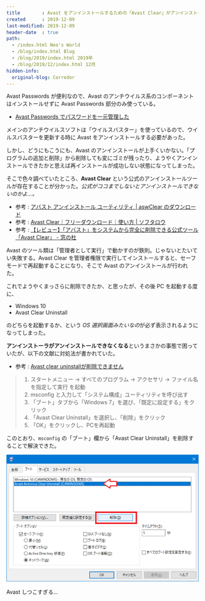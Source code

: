 ```yaml
---
title        : Avast をアンインストールするための「Avast Clear」がアンインストールできなくて苦戦した
created      : 2019-12-09
last-modified: 2019-12-09
header-date  : true
path:
  - /index.html Neo's World
  - /blog/index.html Blog
  - /blog/2019/index.html 2019年
  - /blog/2019/12/index.html 12月
hidden-info:
  original-blog: Corredor
---
```


Avast Passwords が便利なので、Avast のアンチウイルス系のコンポーネントはインストールせずに Avast Passwords 部分のみ使っている。

- [Avast Passwords でパスワードを一元管理した](/blog/2018/05/17-01.html)

メインのアンチウイルスソフトは「ウイルスバスター」を使っているので、ウイルスバスターを更新する時に Avast をアンインストールする必要があった。

しかし、どうにもこうにも、Avast のアンインストールが上手くいかない。「プログラムの追加と削除」から削除しても変にゴミが残ったり、ようやくアンインストールできたかと思えば再インストールが成功しない状態になってしまった。

そこで色々調べていたところ、**Avast Clear** という公式のアンインストールツールが存在することが分かった。*公式がココまでしないとアンインストールできないのかよ…。*

- 参考 : [アバスト アンインストール ユーティリティ | aswClear のダウンロード](https://www.avast.co.jp/uninstall-utility)
- 参考 : [Avast Clear｜フリーダウンロード｜使い方 | ソフタロウ](https://softaro.net/avast-clear/)
- 参考 : [【レビュー】「アバスト」をシステムから完全に削除できる公式ツール「Avast Clear」 - 窓の杜](https://forest.watch.impress.co.jp/docs/review/731258.html)

Avast のツール類は「管理者として実行」で動かすのが鉄則。じゃないとたいてい失敗する。Avast Clear を管理者権限で実行してインストールすると、セーフモードで再起動することになり、そこで Avast のアンインストールが行われた。

これでようやくまっさらに削除できたか、と思ったが、その後 PC を起動する度に、

- Windows 10
- Avast Clear Uninstall

のどちらを起動するか、という *OS 選択画面みたいなの*が必ず表示されるようになってしまった。

**アンインストーラがアンインストールできなくなる**というまさかの事態で困っていたが、以下の文献に対処法が書かれていた。

- 参考 : [Avast clear uninstallが削除できません](https://forum.avast.com/index.php?topic=198891.0)

> 1. スタートメニュー -> すべてのプログラム -> アクセサリ -> ファイル名を指定して実行 を起動
> 2. msconfig と入力して「システム構成」ユーティリティを呼び出す
> 3. 「ブート」タブから「Windows 7」を選び、「既定に設定する」をクリック
> 4. 「Avast Clear Uninstall」を選択し、「削除」をクリック
> 5. 「OK」をクリックし、PCを再起動

このとおり、`msconfig` の「ブート」欄から「Avast Clear Uninstall」を削除することで解決できた。

![ブートから消す](09-02-01.png)

Avast しつこすぎる…
